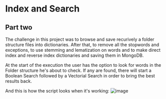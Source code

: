 # Index and Search

## Part two

The challenge in this project was to browse and save recurively a folder structure files into dictionaries. After that, to remove all the stopwords and exceptions, to use stemming and lematization on words and to make direct index and reverse index dictionaries and saving them in MongoDB.

At the start of the execution the user has the option to look for words in the Folder structure he's about to check. If any are found, there will start a Boolean Search followed by a Vectorial Search in order to bring the best results back.

And this is how the script looks when it's working:
![image](https://user-images.githubusercontent.com/63077197/99299955-a70dde80-2854-11eb-8d8b-8a110aeada19.png)
